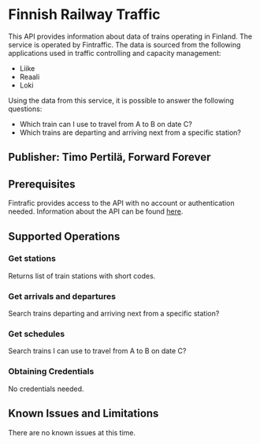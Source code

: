 # Finnish Railway Traffic
This API provides information about data of trains operating in Finland. The service is operated by Fintraffic. The data is sourced from the following applications used in traffic controlling and capacity management:
- Liike
- Reaali
- Loki

Using the data from this service, it is possible to answer the following questions:
- Which train can I use to travel from A to B on date C?
- Which trains are departing and arriving next from a specific station?

## Publisher: Timo Pertilä, Forward Forever

## Prerequisites
Fintrafic provides access to the API with no account or authentication needed. Information about the API can be found [here](https://www.digitraffic.fi/en/railway-traffic/).

## Supported Operations

### Get stations
Returns list of train stations with short codes.

### Get arrivals and departures
Search trains departing and arriving next from a specific station?

### Get schedules
Search trains I can use to travel from A to B on date C?

### Obtaining Credentials
No credentials needed.

## Known Issues and Limitations
There are no known issues at this time.